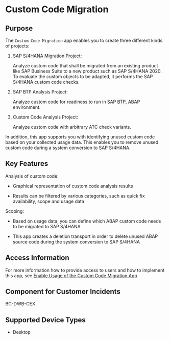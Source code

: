 <!-- loio651ef65d8d37488cb8f84a1fd2ab4455 -->

# Custom Code Migration



## Purpose

The `Custom Code Migration` app enables you to create three different kinds of projects:

1.  SAP S/4HANA Migration Project:

    Analyze custom code that shall be migrated from an existing product like SAP Business Suite to a new product such as SAP S/4HANA 2020. To evaluate the custom objects to be adapted, it performs the SAP S/4HANA custom code checks.

2.  SAP BTP Analysis Project:

    Analyze custom code for readiness to run in SAP BTP, ABAP environment.

3.  Custom Code Analysis Project:

    Analyze custom code with arbitrary ATC check variants.


In addition, this app supports you with identifying unused custom code based on your collected usage data. This enables you to remove unused custom code during a system conversion to SAP S/4HANA.



<a name="loio651ef65d8d37488cb8f84a1fd2ab4455__keyfeatures"/>

## Key Features

Analysis of custom code:

-   Graphical representation of custom code analysis results

-   Results can be filtered by various categories, such as quick fix availability, scope and usage data


Scoping:

-   Based on usage data, you can define which ABAP custom code needs to be migrated to SAP S/4HANA

-   This app creates a deletion transport in order to delete unused ABAP source code during the system conversion to SAP S/4HANA




<a name="loio651ef65d8d37488cb8f84a1fd2ab4455__section_pfdb_egb_zzr_zz"/>

## Access Information

For more information how to provide access to users and how to implement this app, see [Enable Usage of the Custom Code Migration App](Enable_Usage_of_the_Custom_Code_Migration_App_34f67ed.md)



## Component for Customer Incidents

BC-DWB-CEX



## Supported Device Types

-   Desktop


